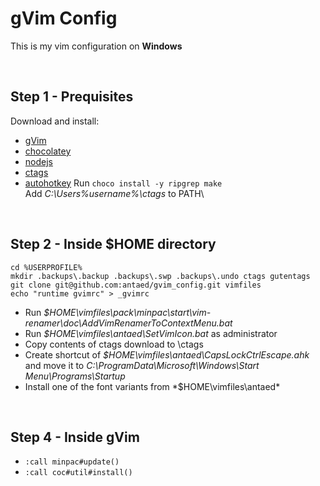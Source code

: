 # gVim Config

This is my vim configuration on **Windows**

<br/>

## Step 1 - Prequisites

Download and install:
* [gVim](https://github.com/vim/vim-win32-installer/releases)
* [chocolatey](https://chocolatey.org/install)
* [nodejs](https://nodejs.org/en/)
* [ctags](https://github.com/universal-ctags/ctags-win32/releases)
* [autohotkey](https://www.autohotkey.com/)
Run `choco install -y ripgrep make`\
Add *C:\Users\%username%\ctags* to PATH\

<br/>

## Step 2 - Inside $HOME directory

```
cd %USERPROFILE%  
mkdir .backups\.backup .backups\.swp .backups\.undo ctags gutentags
git clone git@github.com:antaed/gvim_config.git vimfiles
echo "runtime gvimrc" > _gvimrc
```
* Run *$HOME\vimfiles\pack\minpac\start\vim-renamer\doc\AddVimRenamerToContextMenu.bat*
* Run *$HOME\vimfiles\antaed\SetVimIcon.bat* as administrator
* Copy contents of ctags download to \ctags
* Create shortcut of *$HOME\vimfiles\antaed\CapsLockCtrlEscape.ahk* and move it to *C:\ProgramData\Microsoft\Windows\Start Menu\Programs\Startup*
* Install one of the font variants from *$HOME\vimfiles\antaed\*

<br/>

## Step 4 - Inside gVim

* `:call minpac#update()` 
* `:call coc#util#install()`

<br/>

